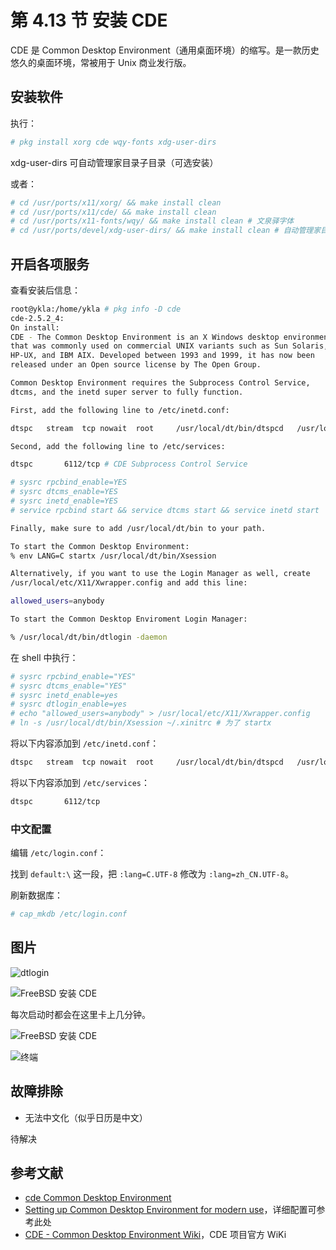 # 第 4.13 节 安装 CDE

CDE 是 Common Desktop Environment（通用桌面环境）的缩写。是一款历史悠久的桌面环境，常被用于 Unix 商业发行版。


## 安装软件

执行：

```sh
# pkg install xorg cde wqy-fonts xdg-user-dirs
```

xdg-user-dirs 可自动管理家目录子目录（可选安装）

或者：

```sh
# cd /usr/ports/x11/xorg/ && make install clean
# cd /usr/ports/x11/cde/ && make install clean
# cd /usr/ports/x11-fonts/wqy/ && make install clean # 文泉驿字体
# cd /usr/ports/devel/xdg-user-dirs/ && make install clean # 自动管理家目录子目录
```

## 开启各项服务

查看安装后信息：

```sh
root@ykla:/home/ykla # pkg info -D cde
cde-2.5.2_4:
On install:
CDE - The Common Desktop Environment is an X Windows desktop environment
that was commonly used on commercial UNIX variants such as Sun Solaris,
HP-UX, and IBM AIX. Developed between 1993 and 1999, it has now been
released under an Open source license by The Open Group.

Common Desktop Environment requires the Subprocess Control Service,
dtcms, and the inetd super server to fully function.

First, add the following line to /etc/inetd.conf:

dtspc	stream	tcp	nowait	root	 /usr/local/dt/bin/dtspcd	/usr/local/dt/bin/dtspcd

Second, add the following line to /etc/services:

dtspc		6112/tcp # CDE Subprocess Control Service

# sysrc rpcbind_enable=YES
# sysrc dtcms_enable=YES
# sysrc inetd_enable=YES
# service rpcbind start && service dtcms start && service inetd start

Finally, make sure to add /usr/local/dt/bin to your path.

To start the Common Desktop Environment:
% env LANG=C startx /usr/local/dt/bin/Xsession

Alternatively, if you want to use the Login Manager as well, create
/usr/local/etc/X11/Xwrapper.config and add this line:

allowed_users=anybody

To start the Common Desktop Enviroment Login Manager:

% /usr/local/dt/bin/dtlogin -daemon

```

在 shell 中执行：

```sh
# sysrc rpcbind_enable="YES"
# sysrc dtcms_enable="YES"
# sysrc inetd_enable=yes
# sysrc dtlogin_enable=yes
# echo "allowed_users=anybody" > /usr/local/etc/X11/Xwrapper.config
# ln -s /usr/local/dt/bin/Xsession ~/.xinitrc # 为了 startx
```
	
将以下内容添加到 `/etc/inetd.conf`：

```sh
dtspc	stream	tcp	nowait	root	 /usr/local/dt/bin/dtspcd	/usr/local/dt/bin/dtspcd
```

将以下内容添加到 `/etc/services`：

```sh
dtspc		6112/tcp
```


### 中文配置

编辑 `/etc/login.conf`：

找到 `default:\` 这一段，把 `:lang=C.UTF-8` 修改为 `:lang=zh_CN.UTF-8`。

刷新数据库：

```sh
# cap_mkdb /etc/login.conf
```

## 图片


![dtlogin](../.gitbook/assets/cde2.png)

![FreeBSD 安装 CDE](../.gitbook/assets/cde4.png)

每次启动时都会在这里卡上几分钟。

![FreeBSD 安装 CDE](../.gitbook/assets/cde1.png)

![终端](../.gitbook/assets/cde3.png)

## 故障排除

- 无法中文化（似乎日历是中文）

待解决


## 参考文献

- [cde Common Desktop Environment](https://www.freshports.org/x11/cde)
- [Setting up Common Desktop Environment for modern use](https://forums.freebsd.org/threads/setting-up-common-desktop-environment-for-modern-use.69475/)，详细配置可参考此处
- [CDE - Common Desktop Environment Wiki](https://sourceforge.net/p/cdesktopenv/wiki/FreeBSDBuild/)，CDE 项目官方 WiKi